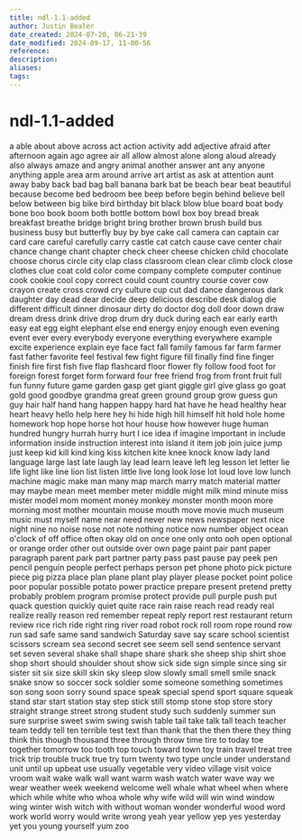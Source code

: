 ```yaml
---
title: ndl-1.1-added
author: Justin Bealer
date_created: 2024-07-20, 06-21-39
date_modified: 2024-09-17, 11-00-56
reference: 
description: 
aliases: 
tags: 
---
```

# ndl-1.1-added
a
able
about
above
across
act
action
activity
add
adjective
afraid
after
afternoon
again
ago
agree
air
all
allow
almost
alone
along
aloud
already
also
always
amaze
and
angry
animal
another
answer
ant
any
anyone
anything
apple
area
arm
around
arrive
art
artist
as
ask
at
attention
aunt
away
baby
back
bad
bag
ball
banana
bark
bat
be
beach
bear
beat
beautiful
because
become
bed
bedroom
bee
beep
before
begin
behind
believe
bell
below
between
big
bike
bird
birthday
bit
black
blow
blue
board
boat
body
bone
boo
book
boom
both
bottle
bottom
bowl
box
boy
bread
break
breakfast
breathe
bridge
bright
bring
brother
brown
brush
build
bus
business
busy
but
butterfly
buy
by
bye
cake
call
camera
can
captain
car
card
care
careful
carefully
carry
castle
cat
catch
cause
cave
center
chair
chance
change
chant
chapter
check
cheer
cheese
chicken
child
chocolate
choose
chorus
circle
city
clap
class
classroom
clean
clear
climb
clock
close
clothes
clue
coat
cold
color
come
company
complete
computer
continue
cook
cookie
cool
copy
correct
could
count
country
course
cover
cow
crayon
create
cross
crowd
cry
culture
cup
cut
dad
dance
dangerous
dark
daughter
day
dead
dear
decide
deep
delicious
describe
desk
dialog
die
different
difficult
dinner
dinosaur
dirty
do
doctor
dog
doll
door
down
draw
dream
dress
drink
drive
drop
drum
dry
duck
during
each
ear
early
earth
easy
eat
egg
eight
elephant
else
end
energy
enjoy
enough
even
evening
event
ever
every
everybody
everyone
everything
everywhere
example
excite
experience
explain
eye
face
fact
fall
family
famous
far
farm
farmer
fast
father
favorite
feel
festival
few
fight
figure
fill
finally
find
fine
finger
finish
fire
first
fish
five
flap
flashcard
floor
flower
fly
follow
food
foot
for
foreign
forest
forget
form
forward
four
free
friend
frog
from
front
fruit
full
fun
funny
future
game
garden
gasp
get
giant
giggle
girl
give
glass
go
goat
gold
good
goodbye
grandma
great
green
ground
group
grow
guess
gun
guy
hair
half
hand
hang
happen
happy
hard
hat
have
he
head
healthy
hear
heart
heavy
hello
help
here
hey
hi
hide
high
hill
himself
hit
hold
hole
home
homework
hop
hope
horse
hot
hour
house
how
however
huge
human
hundred
hungry
hurrah
hurry
hurt
I
ice
idea
if
imagine
important
in
include
information
inside
instruction
interest
into
island
it
item
job
join
juice
jump
just
keep
kid
kill
kind
king
kiss
kitchen
kite
knee
knock
know
lady
land
language
large
last
late
laugh
lay
lead
learn
leave
left
leg
lesson
let
letter
lie
life
light
like
line
lion
list
listen
little
live
long
look
lose
lot
loud
love
low
lunch
machine
magic
make
man
many
map
march
marry
match
material
matter
may
maybe
mean
meet
member
meter
middle
might
milk
mind
minute
miss
mister
model
mom
moment
money
monkey
monster
month
moon
more
morning
most
mother
mountain
mouse
mouth
move
movie
much
museum
music
must
myself
name
near
need
never
new
news
newspaper
next
nice
night
nine
no
noise
nose
not
note
nothing
notice
now
number
object
ocean
o'clock
of
off
office
often
okay
old
on
once
one
only
onto
ooh
open
optional
or
orange
order
other
out
outside
over
own
page
paint
pair
pant
paper
paragraph
parent
park
part
partner
party
pass
past
pause
pay
peek
pen
pencil
penguin
people
perfect
perhaps
person
pet
phone
photo
pick
picture
piece
pig
pizza
place
plan
plane
plant
play
player
please
pocket
point
police
poor
popular
possible
potato
power
practice
prepare
present
pretend
pretty
probably
problem
program
promise
protect
provide
pull
purple
push
put
quack
question
quickly
quiet
quite
race
rain
raise
reach
read
ready
real
realize
really
reason
red
remember
repeat
reply
report
rest
restaurant
return
review
rice
rich
ride
right
ring
river
road
robot
rock
roll
room
rope
round
row
run
sad
safe
same
sand
sandwich
Saturday
save
say
scare
school
scientist
scissors
scream
sea
second
secret
see
seem
sell
send
sentence
servant
set
seven
several
shake
shall
shape
share
shark
she
sheep
ship
shirt
shoe
shop
short
should
shoulder
shout
show
sick
side
sign
simple
since
sing
sir
sister
sit
six
size
skill
skin
sky
sleep
slow
slowly
small
smell
smile
snack
snake
snow
so
soccer
sock
soldier
some
someone
something
sometimes
son
song
soon
sorry
sound
space
speak
special
spend
sport
square
squeak
stand
star
start
station
stay
step
stick
still
stomp
stone
stop
store
story
straight
strange
street
strong
student
study
such
suddenly
summer
sun
sure
surprise
sweet
swim
swing
swish
table
tail
take
talk
tall
teach
teacher
team
teddy
tell
ten
terrible
test
text
than
thank
that
the
then
there
they
thing
think
this
though
thousand
three
through
throw
time
tire
to
today
toe
together
tomorrow
too
tooth
top
touch
toward
town
toy
train
travel
treat
tree
trick
trip
trouble
truck
true
try
turn
twenty
two
type
uncle
under
understand
unit
until
up
upbeat
use
usually
vegetable
very
video
village
visit
voice
vroom
wait
wake
walk
wall
want
warm
wash
watch
water
wave
way
we
wear
weather
week
weekend
welcome
well
whale
what
wheel
when
where
which
while
white
who
whoa
whole
why
wife
wild
will
win
wind
window
wing
winter
wish
witch
with
without
woman
wonder
wonderful
wood
word
work
world
worry
would
write
wrong
yeah
year
yellow
yep
yes
yesterday
yet
you
young
yourself
yum
zoo
